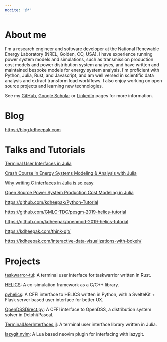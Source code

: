 ```yaml
---
nocite: '@*'
---
```


# About me

I'm a research engineer and software developer at the National Renewable Energy Laboratory (NREL, Golden, CO, USA).
I have experience running power system models and simulations, such as transmission production cost models and power distribution system analyses, and have written and maintained bespoke models for energy system analysis.
I'm proficient with Python, Julia, Rust, and Javascript, and am well versed in scientific data analysis and extract transform load workflows. I also enjoy working on open source projects and learning new technologies.

See my [GitHub](https://github.com/kdheepak), [Google Scholar](https://scholar.google.com/citations?user=nIXeaL0AAAAJ&hl=en) or [LinkedIn](https://www.linkedin.com/in/dheepak-krishnamurthy/) pages for more information.

# Blog

<https://blog.kdheepak.com>

# Talks and Tutorials

[Terminal User Interfaces in Julia](https://www.youtube.com/watch?v=-TASx67pphw)

[Crash Course in Energy Systems Modeling & Analysis with Julia](https://www.youtube.com/watch?v=kQNOG4tGJdg)

[Why writing C interfaces in Julia is so easy](https://www.youtube.com/watch?v=ez-KVi0leOw)

[Open Source Power System Production Cost Modeling in Julia](https://www.youtube.com/watch?v=1TipY6g9IzE)

<https://github.com/kdheepak/Python-Tutorial>

<https://github.com/GMLC-TDC/pesgm-2019-helics-tutorial>

<https://github.com/kdheepak/openmod-2019-helics-tutorial>

<https://kdheepak.com/think-git/>

<https://kdheepak.com/interactive-data-visualizations-with-bokeh/>

# Projects

[taskwarror-tui](https://github.com/kdheepak/taskwarrior-tui): A terminal user interface for taskwarrior written in Rust.

[HELICS](https://github.com/GMLC-TDC/HELICS): A co-simulation framework as a C/C++ library.

[pyhelics](https://github.com/GMLC-TDC/pyhelics): A CFFI interface to HELICS written in Python, with a SvelteKit + Flask server based user interface for better UX.

[OpenDSSDirect.py](https://github.com/dss-extensions/OpenDSSDirect.py): A CFFI interface to OpenDSS, a distribution system solver in
Delphi/Pascal.

[TerminalUserInterfaces.jl](https://github.com/kdheepak/TerminalUserInterfaces.jl): A terminal user interface library written in Julia.

[lazygit.nvim](https://github.com/kdheepak/lazygit.nvim): A Lua based neovim plugin for interfacing with lazygit.
